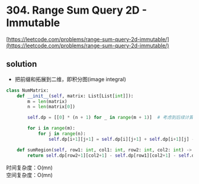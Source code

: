 # 304. Range Sum Query 2D - Immutable
[https://leetcode.com/problems/range-sum-query-2d-immutable/](https://leetcode.com/problems/range-sum-query-2d-immutable/)


## solution

- 把前缀和拓展到二维，即积分图(image integral)

```python
class NumMatrix:
    def __init__(self, matrix: List[List[int]]):
        m = len(matrix)
        n = len(matrix[0])

        self.dp = [[0] * (n + 1) for _ in range(m + 1)]  # 考虑到后续计算，这里必须+1. 顺便简化了dp初始化      

        for i in range(m):
            for j in range(n):
                self.dp[i+1][j+1] = self.dp[i][j+1] + self.dp[i+1][j] - self.dp[i][j] + matrix[i][j]        

    def sumRegion(self, row1: int, col1: int, row2: int, col2: int) -> int:
        return self.dp[row2+1][col2+1] - self.dp[row1][col2+1] - self.dp[row2+1][col1] + self.dp[row1][col1]
```
时间复杂度：O(mn) <br>
空间复杂度：O(mn)
